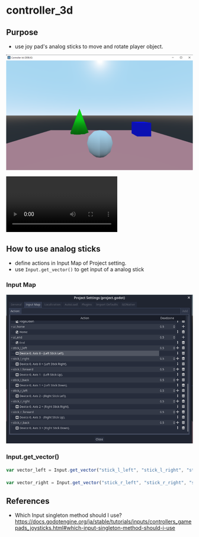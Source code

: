 # controller_3d

## Purpose

- use joy pad's analog sticks to move and rotate player object.

![movie](./images/title.png)

![movie](./images/controller_3d.mp4)

## How to use analog sticks

- define actions in Input Map of Project setting.
- use ```Input.get_vector()``` to get input of a analog stick

### Input Map
![Input Map](./images/input_map.png)

### Input.get_vector()

```javascript
var vector_left = Input.get_vector("stick_l_left", "stick_l_right", "stick_l_forward", "stick_l_back")

var vector_right = Input.get_vector("stick_r_left", "stick_r_right", "stick_r_forward", "stick_r_back")
```

## References

- Which Input singleton method should I use?
    https://docs.godotengine.org/ja/stable/tutorials/inputs/controllers_gamepads_joysticks.html#which-input-singleton-method-should-i-use
